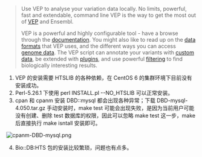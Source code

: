 > Use VEP to analyse your variation data locally. No limits, powerful, fast and extendable, command line VEP is the way to get the most out of [VEP](http://asia.ensembl.org/info/docs/tools/vep/script/index.html) and Ensembl.
>
> VEP is a powerful and highly configurable tool - have a browse through the [documentation](http://asia.ensembl.org/info/docs/tools/vep/script/index.html?d=1599702972963#contents). You might also like to read up on the [data formats](http://asia.ensembl.org/info/docs/tools/vep/vep_formats.html) that VEP uses, and the different ways you can access [genome data](http://asia.ensembl.org/info/docs/tools/vep/script/vep_cache.html). The VEP script can annotate your variants with [custom data](http://asia.ensembl.org/info/docs/tools/vep/script/vep_custom.html), be extended with [plugins](http://asia.ensembl.org/info/docs/tools/vep/script/vep_plugins.html), and use powerful [filtering](http://asia.ensembl.org/info/docs/tools/vep/script/vep_filter.html) to find biologically interesting results.

1. VEP 的安装需要 HTSLIB 的各种依赖，在 CentOS 6 的集群环境下目前没有安装成功。
2. Perl-5.26.1 下使用 perl INSTALL.pl --NO_HTSLIB 可以正常安装。
3. cpan 和 cpanm 安装 DBD::mysql 都会出现各种异常；下载 DBD-mysql-4.050.tar.gz 手动安装时，make test 可能会出现失败，是因为当前用户可能没有创建、删除 test 数据库的权限，因此可以忽略 make test 这一步，make 后直接执行 make isntall 安装即可。

![cpanm-DBD-mysql.png](https://shub-1251708715.cos.ap-guangzhou.myqcloud.com/elog-cookbook-img/FkKpbuAdfgWU0avMJYSSrISSkg10.png)

4. Bio::DB:HTS 包的安装比较繁琐，问题也有点多。
